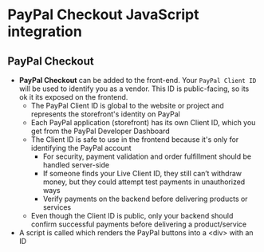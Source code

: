 # PayPal Checkout JavaScript integration

## PayPal Checkout

- __PayPal Checkout__ can be added to the front-end. Your `PayPal Client ID` will be used to identify you as a vendor. This ID is public-facing, so its ok it its exposed on the frontend.
    - The PayPal Client ID is global to the website or project and represents the storefront's identity on PayPal
    - Each PayPal application (storefront) has its own Client ID, which you get from the PayPal Developer Dashboard
    - The Client ID is safe to use in the frontend because it's only for identifying the PayPal account
        - For security, payment validation and order fulfillment should be handled server-side
        - If someone finds your Live Client ID, they still can’t withdraw money, but they could attempt test payments in unauthorized ways
        - Verify payments on the backend before delivering products or services
    - Even though the Client ID is public, only your backend should confirm successful payments before delivering a product/service
- A script is called which renders the PayPal buttons into a \<div> with an ID